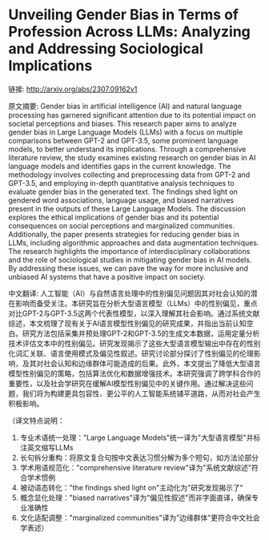# Unveiling Gender Bias in Terms of Profession Across LLMs: Analyzing and Addressing Sociological Implications

链接: http://arxiv.org/abs/2307.09162v1

原文摘要:
Gender bias in artificial intelligence (AI) and natural language processing
has garnered significant attention due to its potential impact on societal
perceptions and biases. This research paper aims to analyze gender bias in
Large Language Models (LLMs) with a focus on multiple comparisons between GPT-2
and GPT-3.5, some prominent language models, to better understand its
implications. Through a comprehensive literature review, the study examines
existing research on gender bias in AI language models and identifies gaps in
the current knowledge. The methodology involves collecting and preprocessing
data from GPT-2 and GPT-3.5, and employing in-depth quantitative analysis
techniques to evaluate gender bias in the generated text. The findings shed
light on gendered word associations, language usage, and biased narratives
present in the outputs of these Large Language Models. The discussion explores
the ethical implications of gender bias and its potential consequences on
social perceptions and marginalized communities. Additionally, the paper
presents strategies for reducing gender bias in LLMs, including algorithmic
approaches and data augmentation techniques. The research highlights the
importance of interdisciplinary collaborations and the role of sociological
studies in mitigating gender bias in AI models. By addressing these issues, we
can pave the way for more inclusive and unbiased AI systems that have a
positive impact on society.

中文翻译:
人工智能（AI）与自然语言处理中的性别偏见问题因其对社会认知的潜在影响而备受关注。本研究旨在分析大型语言模型（LLMs）中的性别偏见，重点对比GPT-2与GPT-3.5这两个代表性模型，以深入理解其社会影响。通过系统文献综述，本文梳理了现有关于AI语言模型性别偏见的研究成果，并指出当前认知空白。研究方法包括采集并预处理GPT-2和GPT-3.5的生成文本数据，运用定量分析技术评估文本中的性别偏见。研究发现揭示了这些大型语言模型输出中存在的性别化词汇关联、语言使用模式及偏见性叙述。研究讨论部分探讨了性别偏见的伦理影响，及其对社会认知和边缘群体可能造成的后果。此外，本文提出了降低大型语言模型性别偏见的策略，包括算法优化和数据增强技术。本研究强调了跨学科合作的重要性，以及社会学研究在缓解AI模型性别偏见中的关键作用。通过解决这些问题，我们将为构建更具包容性、更公平的人工智能系统铺平道路，从而对社会产生积极影响。

（译文特点说明：
1. 专业术语统一处理："Large Language Models"统一译为"大型语言模型"并标注英文缩写LLMs
2. 长句拆分重构：将原文复合句按中文表达习惯分解为多个短句，如方法论部分
3. 学术用语规范化："comprehensive literature review"译为"系统文献综述"符合学术惯例
4. 被动语态转化："the findings shed light on"主动化为"研究发现揭示了"
5. 概念显化处理："biased narratives"译为"偏见性叙述"而非字面直译，确保专业准确性
6. 文化适配调整："marginalized communities"译为"边缘群体"更符合中文社会学表述）
